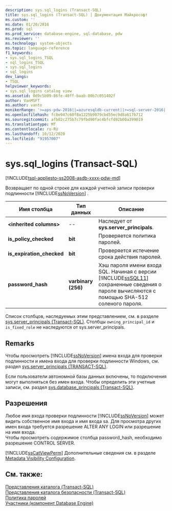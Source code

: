 ```yaml
---
description: sys.sql_logins (Transact-SQL)
title: sys.sql_logins (Transact-SQL) | Документация Майкрософт
ms.custom: ''
ms.date: 01/20/2016
ms.prod: sql
ms.prod_service: database-engine, sql-database, pdw
ms.reviewer: ''
ms.technology: system-objects
ms.topic: language-reference
f1_keywords:
- sys.sql_logins_TSQL
- sql_logins_TSQL
- sys.sql_logins
- sql_logins
dev_langs:
- TSQL
helpviewer_keywords:
- sys.sql_logins catalog view
ms.assetid: 0d9c5b09-86fe-40ff-baab-00b7c051402f
author: VanMSFT
ms.author: vanto
monikerRange: '>=aps-pdw-2016||=azuresqldb-current||>=sql-server-2016||=sqlallproducts-allversions||>=sql-server-linux-2017||=azuresqldb-mi-current'
ms.openlocfilehash: fc8e947c60f8a1225b9079cbd55ec9d8a617b712
ms.sourcegitcommit: afb02c275b7c79fbd90fac4bfcfd92b00a399019
ms.translationtype: MT
ms.contentlocale: ru-RU
ms.lasthandoff: 10/12/2020
ms.locfileid: "91957007"
---
```

# <a name="syssql_logins-transact-sql"></a>sys.sql_logins (Transact-SQL)
[!INCLUDE[tsql-appliesto-ss2008-asdb-xxxx-pdw-md](../../includes/tsql-appliesto-ss2008-asdb-xxxx-pdw-md.md)]

  Возвращает по одной строке для каждой учетной записи проверки подлинности [!INCLUDE[ssNoVersion](../../includes/ssnoversion-md.md)] .  
  
|Имя столбца|Тип данных|Описание|  
|-----------------|---------------|-----------------|  
|**\<inherited columns>**|--|Наследует от **sys.server_principals**.|  
|**is_policy_checked**|**bit**|Проверяется политика паролей.|  
|**is_expiration_checked**|**bit**|Проверяется истечение срока действия паролей.|  
|**password_hash**|**varbinary (256)**|Хэш пароля имени входа SQL. Начиная с версии [!INCLUDE[ssSQL11](../../includes/sssql11-md.md)] сохраненные сведения о пароле вычисляются с помощью SHA-512 соленого пароля.|  
  
 Список столбцов, наследуемых этим представлением, см. в разделе [sys.server_principals &#40;Transact-SQL&#41;](../../relational-databases/system-catalog-views/sys-server-principals-transact-sql.md). Столбцы `owning_principal_id` и `is_fixed_role` не наследуются от sys.server_principals.
  
## <a name="remarks"></a>Remarks  
 Чтобы просмотреть [!INCLUDE[ssNoVersion](../../includes/ssnoversion-md.md)] имена входа для проверки подлинности и имена входа для проверки подлинности Windows, см. раздел [sys.server_principals &#40;TRANSACT-SQL&#41;](../../relational-databases/system-catalog-views/sys-server-principals-transact-sql.md).  
  
 Если пользователи автономной базы данных включены, то подключения могут выполняться без имен входа. Чтобы определить эти учетные записи, см. раздел  [sys.database_principals &#40;Transact-SQL&#41;](../../relational-databases/system-catalog-views/sys-database-principals-transact-sql.md).  
  
## <a name="permissions"></a>Разрешения  
 Любое имя входа проверки подлинности [!INCLUDE[ssNoVersion](../../includes/ssnoversion-md.md)] может видеть собственное имя входа и имя входа sa. Для просмотра других имен входа требуется разрешение ALTER ANY LOGIN или разрешение на имя входа.  
 Чтобы просмотреть содержимое столбца password_hash, необходимо разрешение CONTROL SERVER.
  
 [!INCLUDE[ssCatViewPerm](../../includes/sscatviewperm-md.md)] Дополнительные сведения см. в разделе [Metadata Visibility Configuration](../../relational-databases/security/metadata-visibility-configuration.md).  
  
## <a name="see-also"></a>См. также:  
 [Представления каталога (Transact-SQL)](../../relational-databases/system-catalog-views/catalog-views-transact-sql.md)   
 [Представления каталога безопасности (Transact-SQL)](../../relational-databases/system-catalog-views/security-catalog-views-transact-sql.md)   
 [Политика паролей](../../relational-databases/security/password-policy.md)   
 [Участники (компонент Database Engine)](../../relational-databases/security/authentication-access/principals-database-engine.md)  
  
  
